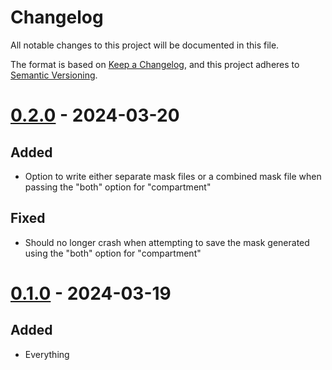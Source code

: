 # Changelog

All notable changes to this project will be documented in this file.

The format is based on [Keep a Changelog](https://keepachangelog.com/en/1.0.0/),
and this project adheres to [Semantic Versioning](https://semver.org/spec/v2.0.0.html).

# [0.2.0] - 2024-03-20

## Added

- Option to write either separate mask files or a combined mask file when passing the "both" option for "compartment"

## Fixed

- Should no longer crash when attempting to save the mask generated using the "both" option for "compartment"

# [0.1.0] - 2024-03-19

## Added

- Everything

[0.2.0]: https://github.com/milescsmith/pymask_dc/compare/0.1.0...0.2.0
[0.1.0]: https://github.com/milescsmith/pymask_dc/releases/tag/0.1.0